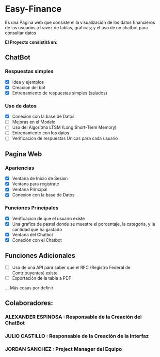 # Easy-Finance
Es una Pagina web que consiste el la visualización de los datos financieros de los usuarios a travez de tablas, graficas; y el uso de un chatbot para consultar datos

**El Proyecto consistirá en:**

## ChatBot 
### Respuestas simples
- [x] Idea y ejemplos
- [x] Creacion del bot
- [x] Entrenamiento de respuestas simples (saludos)
### Uso de datos
- [x] Conexion con la base de Datos
- [ ] Mejoras en el Modelo
- [ ] Uso del Algoritmo LTSM (Long Short-Term Memory)
- [ ] Entrenamiento con los datos
- [ ] Verificacion de respuestas Unicas para cada usuario

## Pagina Web
### Apariencias
- [x] Ventana de Inicio de Sesion
- [x] Ventana para registrate
- [x] Ventana Principal
- [x] Conexion con la base de Datos
### Funciones Principales
- [x] Verificacion de que el usuario existe
- [x] Una grafica de pastel donde se muestre el porcentaje, la categoria, y la cantidad que ha gastado
- [x] Ventana del Chatbot
- [x] Conexión con el Chatbot
      
## Funciones Adicionales
- [ ] Uso de una API para saber que el RFC (Registro Federal de Contribuyentes) existe
- [ ] Exportación de la tabla a PDF
      
... Más cosas por definir

## Colaboradores:
### ALEXANDER ESPINOSA   : Responsable de la Creación del ChatBot
### JULIO CASTILLO       : Responsable de la Creación de la Interfaz
### JORDAN SANCHEZ       : Project Manager del Equipo
